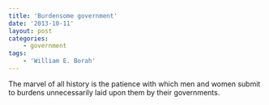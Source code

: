 ```yaml
---
title: 'Burdensome government'
date: '2013-10-11'
layout: post
categories:
    - government
tags:
    - 'William E. Borah'
---
```


The marvel of all history is the patience with which men and women submit to burdens unnecessarily laid upon them by their governments.